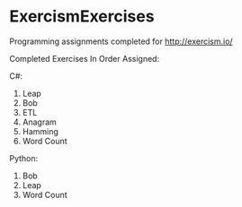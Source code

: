 ExercismExercises
=================

Programming assignments completed for http://exercism.io/


Completed Exercises In Order Assigned:

C#:
  1. Leap
  2. Bob
  3. ETL
  4. Anagram
  5. Hamming
  6. Word Count

Python:
  1. Bob
  2. Leap
  3. Word Count